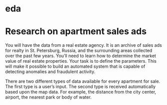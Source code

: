 # eda
# Research on apartment sales ads

You will have the data from a real estate agency. It is an archive of sales ads for realty in St. Petersburg, Russia, and the surrounding areas collected over the past few years. You’ll need to learn how to determine the market value of real estate properties. Your task is to define the parameters. This will make it possible to build an automated system that is capable of detecting anomalies and fraudulent activity.

There are two different types of data available for every apartment for sale. The first type is a user’s input. The second type is received automatically based upon the map data. For example, the distance from the city center, airport, the nearest park or body of water. 
